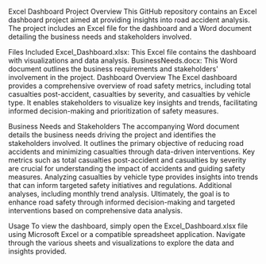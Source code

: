 
Excel Dashboard Project
Overview
This GitHub repository contains an Excel dashboard project aimed at providing insights into road accident analysis. The project includes an Excel file for the dashboard and a Word document detailing the business needs and stakeholders involved.

Files Included
Excel_Dashboard.xlsx: This Excel file contains the dashboard with visualizations and data analysis.
BusinessNeeds.docx: This Word document outlines the business requirements and stakeholders' involvement in the project.
Dashboard Overview
The Excel dashboard provides a comprehensive overview of road safety metrics, including total casualties post-accident, casualties by severity, and casualties by vehicle type. It enables stakeholders to visualize key insights and trends, facilitating informed decision-making and prioritization of safety measures.

Business Needs and Stakeholders
The accompanying Word document details the business needs driving the project and identifies the stakeholders involved. It outlines the primary objective of reducing road accidents and minimizing casualties through data-driven interventions. Key metrics such as total casualties post-accident and casualties by severity are crucial for understanding the impact of accidents and guiding safety measures. Analyzing casualties by vehicle type provides insights into trends that can inform targeted safety initiatives and regulations. Additional analyses, including monthly trend analysis. Ultimately, the goal is to enhance road safety through informed decision-making and targeted interventions based on comprehensive data analysis.

Usage
To view the dashboard, simply open the Excel_Dashboard.xlsx file using Microsoft Excel or a compatible spreadsheet application. Navigate through the various sheets and visualizations to explore the data and insights provided.

